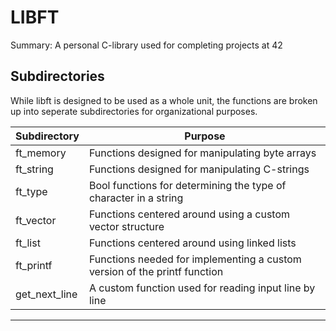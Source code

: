 # LIBFT

Summary: A personal C-library used for completing projects at 42


## Subdirectories
	
   While libft is designed to be used as a whole unit, the functions are broken up into seperate subdirectories for organizational purposes. 
   
 | Subdirectory	|Purpose																		                                    |
 |--------------|-------------------------------------------------------------------------------|
 | ft_memory	  | Functions designed for manipulating byte arrays								                  |
 | ft_string	  | Functions designed for manipulating C-strings									                  |
 | ft_type		  | Bool functions for determining the type of character in a string				        |
 | ft_vector	  | Functions centered around using a custom vector structure						            |
 | ft_list		  | Functions centered around using linked lists								                  	|
 | ft_printf	  | Functions needed for implementing a custom version of the printf function		    |
 | get_next_line| A custom function used for reading input line by line		            					|
 -----------------------------------------------------------------------------------------------
 
